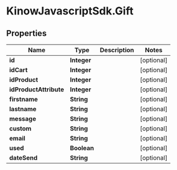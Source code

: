 # KinowJavascriptSdk.Gift

## Properties
Name | Type | Description | Notes
------------ | ------------- | ------------- | -------------
**id** | **Integer** |  | [optional] 
**idCart** | **Integer** |  | [optional] 
**idProduct** | **Integer** |  | [optional] 
**idProductAttribute** | **Integer** |  | [optional] 
**firstname** | **String** |  | [optional] 
**lastname** | **String** |  | [optional] 
**message** | **String** |  | [optional] 
**custom** | **String** |  | [optional] 
**email** | **String** |  | [optional] 
**used** | **Boolean** |  | [optional] 
**dateSend** | **String** |  | [optional] 


